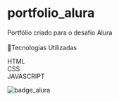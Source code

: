 # portfolio_alura
 Portfólio criado para o desafio Alura
 <br>
 <br>
 🚀Tecnologias Utilizadas
 
 HTML <br>
 CSS <br>
 JAVASCRIPT
 
 
 ![badge_alura](https://user-images.githubusercontent.com/98056019/174331265-330e6f19-741c-4b36-a5d1-3c78d092a776.png)
